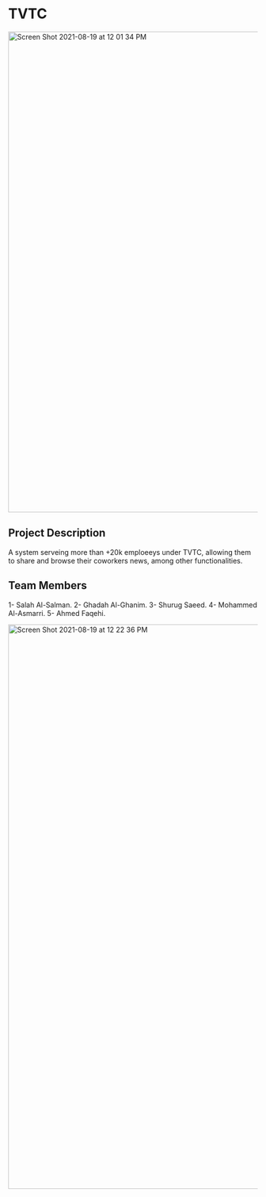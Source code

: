 # TVTC

<img width="969" alt="Screen Shot 2021-08-19 at 12 01 34 PM" src="https://user-images.githubusercontent.com/75578380/130040778-a2fcabe3-77e0-4597-8fea-75248c643b18.png">

## Project Description
A system serveing more than +20k emploeeys under TVTC, allowing them to share and browse their coworkers news, among other functionalities. 


## Team Members
1- Salah Al-Salman.
2- Ghadah Al-Ghanim. 
3- Shurug Saeed. 
4- Mohammed Al-Asmarri. 
5- Ahmed Faqehi.

<img width="1138" alt="Screen Shot 2021-08-19 at 12 22 36 PM" src="https://user-images.githubusercontent.com/75578380/130044075-8d2e6baa-317f-44f6-89a8-e0d48abebcb6.png">
